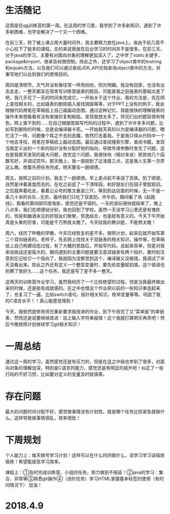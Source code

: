 # 生活随记

这周是在qg训练营的第一周。在这周的学习里，我学到了许多新知识，遇到了许多新困难，也学会解决了一个又一个困难。

在前三天，除了被上课占用大量时间外，我主要精力放在java上。诶由于前几周不小心拉下了挺多的课程，总的来说我放在后台学习的时间并不是很多。在前三天，对于java的学习，主要有对面向对象的理解更加深入了，之中学了static关键字，package&import，继承及权限控制。除此之外，还学习了object类中的tostring和equals方法，以及我们可以通过查阅JDK_API文档查询object类中的方法，并重写他们以达到我们的使用目的。

周四是清明节，天气并没有像往常一样雨纷纷，阳光明媚。我没有回家，也没有出去走走，一整天都呆在宿舍写训练营链表的题目。可能是我之前链表的基础太差了吧，我几乎花了一天的时间来完成它。一开始关于这个作业，我的方法是，先在网上查找相关的，比如链表的删除插入查找销毁等等，对于PPT上没有的例子，我会根据代码用笔在草稿纸上自己画画动态图，通过这种记忆，我能很快的理解链表的操作本来想看看有没有直接的复制粘贴，发现我想太多了，师兄们出的题目很有特色，网上查不到的......在自己根据思路写代码的过程中，遇到了许许多多问题，比如写到删除的时候，总是会编译器卡死。一开始我天真的以为是编译器的问题，瞎忙活了一阵，问题像个挥之不去的恶魔，依然打击着我。于是我只得从代码中一个个地去寻找，用笔在草稿纸上画动态图。最后通过查阅搜索引擎，查阅书籍，发现当我定义出的一个新的指针没有分配好他的指向，导致传递参数时发生了问题，这也是我那天发现的最大问题，改完这个问题，我很快地（相对来说）把其他几个函数写好，并调试完毕。那天晚上，我一直刚到了近凌晨三点，这是我人生第一次弄这么晚。想着先把任务完成，明天要去一趟顺德。

周五，按照之前的计划，我去了一趟顺德。早上差点起不来误了高铁。到了顺德，自然是冲着美食而去的，在吃之前逛了一下清晖园，和好朋友们在园子里叙叙旧。之后就奔着吃走，看着公众号的推文垂涎三尺，等到到达店面的时候，无一不是一条几十米的长队...无奈。最终我们只吃了双皮奶，炸牛奶，期间看了场《起跑线》，我看的第四部印度电影，感觉还是不错的。一天的游玩很快就结束了，晚上八点多，我们在顺德站分别，我也回到了学校。虽然一天没学习心里还是有愧疚的，但是和酗酒未见的好朋友们聚聚，劳逸结合，也是挺有意义的。今天下午开始真是头晕的厉害，可能是千万熬夜太晚了。今天给我的教训是，不能熬太晚！

周六，经历了昨晚的早睡，今天已经恢复的差不多。按照计划，起来后就开始写第二个双向链表的。老样子，先去网上找找关于双链表的相关知识，操作等，在草稿纸上自己构建动态过程，有了大概的思路后，开始写代码。说起来简单，但是对我来说挑战还是蛮大的。期间遇到的主要问题是要注意双链表有两个指针，要时刻注意别忘记给它一个指向了，我就因为没察觉到这个，编译器又没报错，我调试了半天没看出来。除此之外还有定义一个整型变量时，要先给变量赋初值，这个错误也折腾了我好久......这个任务，我还是写了差不多一整天。

这两天的训练营作业学习，虽然我经历了一个比较绝望的过程，但是当我最终做出来的时候，还是挺有成就感的。在之中也借这个作业把以前的一些知识串连起来了，也复习了一遍，比如switch语句，指针相关知识，枚举变量等等。巩固了我的C语言水平！！真心能感觉得到！

今天，我依然是修改师兄重新要求我改进的作业，到下午改完了又“菜单版”的单链表，然而还是说要继续改进：加上输入字符串报错！这个我就打算明天再弄吧！然后今晚按照计划继续学习git相关知识！

# 一周总结

通过这一周的学习，虽然感觉还是有压力的，但是在这之中我也学到了很多，对面向对象的理解加深，特别是C语言的能力，感觉还是有明显的提升吧！纠正了一些打码的不好习惯，比如要对定义的变量及时赋值等。

# 存在问题
最大的问题时间分配不好，感觉做事情没有计划性。就是哪个任务比较紧急就做什么。这样导致做事情很乱，效率很低！

# 下周规划
个人能力上：每天做号学习计划！这样可以在什么时间做什么，该学习学习该锻炼锻炼！希望能提高学习效率。

课程上：①及时完成训练营、小组的任务，努力做到不拖延！②java的学习：集合、异常等③熟悉git操作④（进阶任务）学习HTML掌握基本标签的使用（有时间情况下）
加油！

#                                            2018.4.9